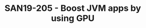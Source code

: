---
categories:
- san19
description: Today JVM remains one of the most popular programming and execution platforms.
  There are different approaches to leverage GPU power from the JVM, which can be
  useful for many specific cases. ARM-based hardware brings JVM benefits on the edge.
  This talk will demonstrate different ways of interoperability between GPU and JVM.
  We will evaluate the APIs and the performance of hybrid Java-GPU code. For the practical
  part of the talk, we will use Jetson Nano as an example of modern, powerful, but
  affordable edge equipment.
image:
  featured: 'true'
  path: /assets/images/featured-images/san19/SAN19-205.png
session_attendee_num: '5'
session_id: SAN19-205
session_room: Pacific Room (Keynote)
session_slot:
  end_time: '2019-09-24 09:25:00'
  start_time: '2019-09-24 09:00:00'
session_speakers:
- speaker_bio: Dmitry Chuyko is a performance engineer at BellSoft, that is among
    the top 5 contributors to OpenJDK. Before joining BellSoft, Dmitry programmed
    in Java, and then worked on Hotspot JVM in Oracle. After all, previous experience
    with Java has shown that the most interesting problems in applications get their
    solutions in the base platform. Currently Dmitry mostly optimizes OpenJDK for
    x86 and ARM, the company even implemented its own optimizing JEP 315 in Java 11.<br
    /> BellSoft releases and supports Liberica JDK — a verified distribution of OpenJDK.
    Liberica is available in the form of binary assemblies, installers and container
    images for different operating systems and processors. Therefore, now the focus
    of attention is the work of various versions of Java in containers.
  speaker_company: BellSoft
  speaker_image: /assets/images/speakers/san19/dmitry-chuyko.jpg
  speaker_location: ''
  speaker_name: Dmitry Chuyko
  speaker_position: JVM Engineer
  speaker_url: bell-sw.com/java.html
  speaker_username: dmitry.chuyko
session_track: IoT Fog/Gateway/Edge Computing
tag: session
tags:
- Data Center
- ' Open Source Development'
- ' Tools'
title: SAN19-205 - Boost JVM apps by using GPU
---